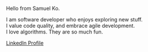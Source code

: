 Hello from Samuel Ko.

I am software developer who enjoys exploring new stuff.  
I value code quality, and embrace agile development.  
I love algorithms. They are so much fun.  

[LinkedIn Profile](https://www.linkedin.com/in/samuelko123/)
